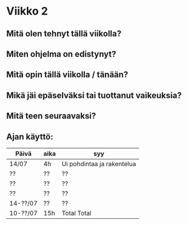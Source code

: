 # Viikko 2


## Mitä olen tehnyt tällä viikolla?



## Miten ohjelma on edistynyt?



## Mitä opin tällä viikolla / tänään?



## Mikä jäi epäselväksi tai tuottanut vaikeuksia?



## Mitä teen seuraavaksi?



## Ajan käyttö:

| Päivä    | aika | syy                        |
|----------|------|----------------------------|
| 14/07    | 4h   | Ui pohdintaa ja rakentelua |
| ??       | ??   | ??                         |
| ??       | ??   | ??                         |
| ??       | ??   | ??                         |
| 14-??/07 | ??   | ??                         |
| 10-??/07 | 15h  | Total Total                |
